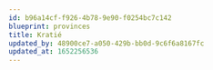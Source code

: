 ```yaml
---
id: b96a14cf-f926-4b78-9e90-f0254bc7c142
blueprint: provinces
title: Kratié
updated_by: 48900ce7-a050-429b-bb0d-9c6f6a8167fc
updated_at: 1652256536
---
```

